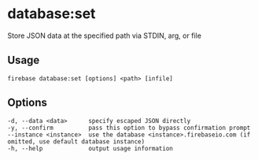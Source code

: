 # database:set

Store JSON data at the specified path via STDIN, arg, or file

## Usage
```
firebase database:set [options] <path> [infile]
```

## Options
```
-d, --data <data>      specify escaped JSON directly
-y, --confirm          pass this option to bypass confirmation prompt
--instance <instance>  use the database <instance>.firebaseio.com (if omitted, use default database instance)
-h, --help             output usage information
```
